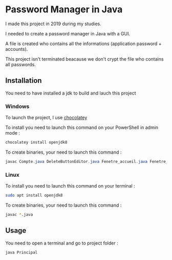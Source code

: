 # Password Manager in Java

I made this project in 2019 during my studies.

I needed to create a password manager in Java with a GUI.

A file is created who contains all the informations (application password + accounts).

This project isn't terminated beacause we don't crypt the file who contains all passwords.

## Installation

You need to have installed a jdk to build and lauch this project

### Windows

To launch the project, I use [chocolatey](https://chocolatey.org/)

To install you need to launch this command on your PowerShell in admin mode :

```cmd
chocolatey install openjdk8
```

To create binaries, your need to launch this command :

```powershell
javac Compte.java DeleteButtonEditor.java Fenetre_accueil.java Fenetre_ajouter.java Fenetre_connexion.java Fenetre_creation.java Fenetre_rechercher.java Model.java Principal.java
```

### Linux

To install you need to launch this command on your terminal :

```bash
sudo apt install openjdk8
```

To create binaries, your need to launch this command :

```bash
javac *.java
```

## Usage

You need to open a terminal and go to project folder :

```
java Principal
```
